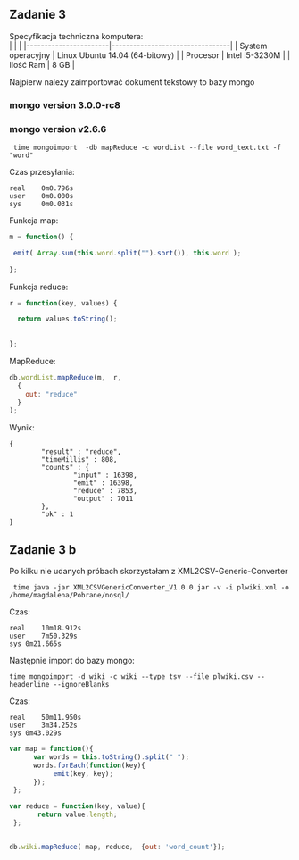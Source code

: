 ## Zadanie 3  


Specyfikacja techniczna komputera:  
|    |  |
|-----------------------|---------------------------------|
| System operacyjny     | Linux Ubuntu 14.04 (64-bitowy) |
| Procesor              | Intel i5-3230M                  |
| Ilość Ram             | 8 GB                            |


Najpierw należy zaimportować dokument tekstowy to bazy mongo
### mongo version 3.0.0-rc8


### mongo version v2.6.6
```
 time mongoimport  -db mapReduce -c wordList --file word_text.txt -f "word"
 ```

 Czas przesyłania: 
 ```
real    0m0.796s
user    0m0.000s
sys     0m0.031s
```
 Funkcja map:
 ```js
 m = function() {  
 
  emit( Array.sum(this.word.split("").sort()), this.word );  
  
};
```
Funkcja reduce:
```js
r = function(key, values) {  

  return values.toString();  
  
 
};
```
MapReduce:
```js
db.wordList.mapReduce(m,  r,
  {
    out: "reduce"
  }
);
```
Wynik: 
```
{
        "result" : "reduce",
        "timeMillis" : 808,
        "counts" : {
                "input" : 16398,
                "emit" : 16398,
                "reduce" : 7853,
                "output" : 7011
        },
        "ok" : 1
}
```
## Zadanie 3 b  

Po kilku nie udanych próbach skorzystałam z XML2CSV-Generic-Converter
```
 time java -jar XML2CSVGenericConverter_V1.0.0.jar -v -i plwiki.xml -o /home/magdalena/Pobrane/nosql/
```
Czas:
```
real	10m18.912s
user	7m50.329s
sys	0m21.665s
```
Następnie import do bazy mongo:
```
time mongoimport -d wiki -c wiki --type tsv --file plwiki.csv --headerline --ignoreBlanks
```

Czas:

```
real	50m11.950s
user	3m34.252s
sys	0m43.029s
```
```js
var map = function(){     
      var words = this.toString().split(" ");             
      words.forEach(function(key){                 
           emit(key, key);             
      });           
 };

var reduce = function(key, value){                         
       return value.length;              
 };


db.wiki.mapReduce( map, reduce,  {out: 'word_count'});
```

